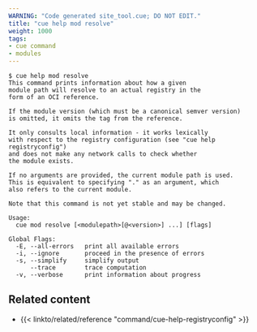 ```yaml
---
WARNING: "Code generated site_tool.cue; DO NOT EDIT."
title: "cue help mod resolve"
weight: 1000
tags:
- cue command
- modules
---
```


```text { title="TERMINAL" type="terminal" codeToCopy="Y3VlIGhlbHAgbW9kIHJlc29sdmU=" }
$ cue help mod resolve
This command prints information about how a given
module path will resolve to an actual registry in the
form of an OCI reference.

If the module version (which must be a canonical semver version)
is omitted, it omits the tag from the reference.

It only consults local information - it works lexically
with respect to the registry configuration (see "cue help registryconfig")
and does not make any network calls to check whether
the module exists.

If no arguments are provided, the current module path is used.
This is equivalent to specifying "." as an argument, which
also refers to the current module.

Note that this command is not yet stable and may be changed.

Usage:
  cue mod resolve [<modulepath>[@<version>] ...] [flags]

Global Flags:
  -E, --all-errors   print all available errors
  -i, --ignore       proceed in the presence of errors
  -s, --simplify     simplify output
      --trace        trace computation
  -v, --verbose      print information about progress
```

## Related content

- {{< linkto/related/reference "command/cue-help-registryconfig" >}}